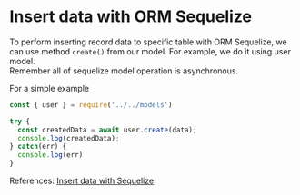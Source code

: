 # Insert data with ORM Sequelize

To perform inserting record data to specific table with ORM Sequelize, we can use method `create()` from our model. For example, we do it using user model.  
Remember all of sequelize model operation is asynchronous.  

For a simple example  
```javascript
const { user } = require('../../models')

try {
  const createdData = await user.create(data);
  console.log(createdData);
} catch(err) {
  console.log(err)
}
```  

References: [Insert data with Sequelize](https://sequelize.org/master/manual/model-querying-basics.html)